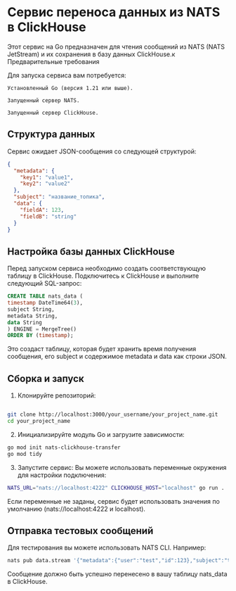 # Сервис переноса данных из NATS в ClickHouse

Этот сервис на Go предназначен для чтения сообщений из NATS (NATS JetStream) и их сохранения в базу данных ClickHouse.к
Предварительные требования

Для запуска сервиса вам потребуется:

    Установленный Go (версия 1.21 или выше).

    Запущенный сервер NATS.

    Запущенный сервер ClickHouse.

## Структура данных

Сервис ожидает JSON-сообщения со следующей структурой:

```json
{
  "metadata": {
    "key1": "value1",
    "key2": "value2"
  },
  "subject": "название_топика",
  "data": {
    "fieldA": 123,
    "fieldB": "string"
  }
}
```

## Настройка базы данных ClickHouse

Перед запуском сервиса необходимо создать соответствующую таблицу в ClickHouse. Подключитесь к ClickHouse и выполните следующий SQL-запрос:

```sql
CREATE TABLE nats_data (
timestamp DateTime64(3),
subject String,
metadata String,
data String
) ENGINE = MergeTree()
ORDER BY (timestamp);
```

Это создаст таблицу, которая будет хранить время получения сообщения, его subject и содержимое metadata и data как строки JSON.

## Сборка и запуск

1. Клонируйте репозиторий:

```bash

git clone http://localhost:3000/your_username/your_project_name.git
cd your_project_name

```

2. Инициализируйте модуль Go и загрузите зависимости:

```bash
go mod init nats-clickhouse-transfer
go mod tidy

```

3. Запустите сервис:
   Вы можете использовать переменные окружения для настройки подключения:

```bash
NATS_URL="nats://localhost:4222" CLICKHOUSE_HOST="localhost" go run .

```

Если переменные не заданы, сервис будет использовать значения по умолчанию (nats://localhost:4222 и localhost).

## Отправка тестовых сообщений

Для тестирования вы можете использовать NATS CLI. Например:

```bash
nats pub data.stream '{"metadata":{"user":"test","id":123},"subject":"test.subject","data":{"value":42}}'
```

Сообщение должно быть успешно перенесено в вашу таблицу nats_data в ClickHouse.
